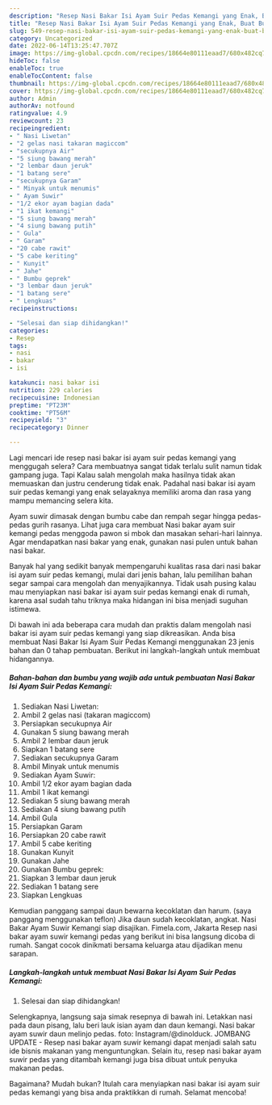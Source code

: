 ```yaml
---
description: "Resep Nasi Bakar Isi Ayam Suir Pedas Kemangi yang Enak, Buat Buka Puasa Menggugah Selera"
title: "Resep Nasi Bakar Isi Ayam Suir Pedas Kemangi yang Enak, Buat Buka Puasa Menggugah Selera"
slug: 549-resep-nasi-bakar-isi-ayam-suir-pedas-kemangi-yang-enak-buat-buka-puasa-menggugah-selera
category: Uncategorized
date: 2022-06-14T13:25:47.707Z
image: https://img-global.cpcdn.com/recipes/18664e80111eaad7/680x482cq70/nasi-bakar-isi-ayam-suir-pedas-kemangi-foto-resep-utama.jpg
hideToc: false
enableToc: true
enableTocContent: false
thumbnail: https://img-global.cpcdn.com/recipes/18664e80111eaad7/680x482cq70/nasi-bakar-isi-ayam-suir-pedas-kemangi-foto-resep-utama.jpg
cover: https://img-global.cpcdn.com/recipes/18664e80111eaad7/680x482cq70/nasi-bakar-isi-ayam-suir-pedas-kemangi-foto-resep-utama.jpg
author: Admin
authorAv: notfound
ratingvalue: 4.9
reviewcount: 23
recipeingredient:
- " Nasi Liwetan"
- "2 gelas nasi takaran magiccom"
- "secukupnya Air"
- "5 siung bawang merah"
- "2 lembar daun jeruk"
- "1 batang sere"
- "secukupnya Garam"
- " Minyak untuk menumis"
- " Ayam Suwir"
- "1/2 ekor ayam bagian dada"
- "1 ikat kemangi"
- "5 siung bawang merah"
- "4 siung bawang putih"
- " Gula"
- " Garam"
- "20 cabe rawit"
- "5 cabe keriting"
- " Kunyit"
- " Jahe"
- " Bumbu geprek"
- "3 lembar daun jeruk"
- "1 batang sere"
- " Lengkuas"
recipeinstructions:

- "Selesai dan siap dihidangkan!"
categories:
- Resep
tags:
- nasi
- bakar
- isi

katakunci: nasi bakar isi 
nutrition: 229 calories
recipecuisine: Indonesian
preptime: "PT23M"
cooktime: "PT56M"
recipeyield: "3"
recipecategory: Dinner

---
```



Lagi mencari ide resep nasi bakar isi ayam suir pedas kemangi yang menggugah selera? Cara membuatnya sangat tidak terlalu sulit namun tidak gampang juga. Tapi Kalau salah mengolah maka hasilnya tidak akan memuaskan dan justru cenderung tidak enak. Padahal nasi bakar isi ayam suir pedas kemangi yang enak selayaknya memiliki aroma dan rasa yang mampu memancing selera kita.


Ayam suwir dimasak dengan bumbu cabe dan rempah segar hingga pedas-pedas gurih rasanya. Lihat juga cara membuat Nasi bakar ayam suir kemangi pedas menggoda pawon si mbok dan masakan sehari-hari lainnya. Agar mendapatkan nasi bakar yang enak, gunakan nasi pulen untuk bahan nasi bakar.

Banyak hal yang sedikit banyak mempengaruhi kualitas rasa dari nasi bakar isi ayam suir pedas kemangi, mulai dari jenis bahan, lalu pemilihan bahan segar sampai cara mengolah dan menyajikannya. Tidak usah pusing kalau mau menyiapkan nasi bakar isi ayam suir pedas kemangi enak di rumah, karena asal sudah tahu triknya maka hidangan ini bisa menjadi suguhan istimewa.


Di bawah ini ada beberapa cara mudah dan praktis dalam mengolah nasi bakar isi ayam suir pedas kemangi yang siap dikreasikan. Anda bisa membuat Nasi Bakar Isi Ayam Suir Pedas Kemangi menggunakan 23 jenis bahan dan 0 tahap pembuatan. Berikut ini langkah-langkah untuk membuat hidangannya.

<!--inarticleads1-->

##### Bahan-bahan dan bumbu yang wajib ada untuk pembuatan Nasi Bakar Isi Ayam Suir Pedas Kemangi:

1. Sediakan  Nasi Liwetan:
1. Ambil 2 gelas nasi (takaran magiccom)
1. Persiapkan secukupnya Air
1. Gunakan 5 siung bawang merah
1. Ambil 2 lembar daun jeruk
1. Siapkan 1 batang sere
1. Sediakan secukupnya Garam
1. Ambil  Minyak untuk menumis
1. Sediakan  Ayam Suwir:
1. Ambil 1/2 ekor ayam bagian dada
1. Ambil 1 ikat kemangi
1. Sediakan 5 siung bawang merah
1. Sediakan 4 siung bawang putih
1. Ambil  Gula
1. Persiapkan  Garam
1. Persiapkan 20 cabe rawit
1. Ambil 5 cabe keriting
1. Gunakan  Kunyit
1. Gunakan  Jahe
1. Gunakan  Bumbu geprek:
1. Siapkan 3 lembar daun jeruk
1. Sediakan 1 batang sere
1. Siapkan  Lengkuas


Kemudian panggang sampai daun bewarna kecoklatan dan harum. (saya panggang menggunakan teflon) Jika daun sudah kecoklatan, angkat. Nasi Bakar Ayam Suwir Kemangi siap disajikan. Fimela.com, Jakarta Resep nasi bakar ayam suwir kemangi pedas yang berikut ini bisa langsung dicoba di rumah. Sangat cocok dinikmati bersama keluarga atau dijadikan menu sarapan. 

<!--inarticleads2-->

##### Langkah-langkah untuk membuat Nasi Bakar Isi Ayam Suir Pedas Kemangi:


1. Selesai dan siap dihidangkan!

Selengkapnya, langsung saja simak resepnya di bawah ini. Letakkan nasi pada daun pisang, lalu beri lauk isian ayam dan daun kemangi. Nasi bakar ayam suwir daun melinjo pedas. foto: Instagram/@dinolduck. JOMBANG UPDATE - Resep nasi bakar ayam suwir kemangi dapat menjadi salah satu ide bisnis makanan yang menguntungkan. Selain itu, resep nasi bakar ayam suwir pedas yang ditambah kemangi juga bisa dibuat untuk penyuka makanan pedas. 

Bagaimana? Mudah bukan? Itulah cara menyiapkan nasi bakar isi ayam suir pedas kemangi yang bisa anda praktikkan di rumah. Selamat mencoba!

